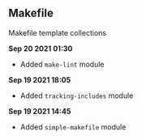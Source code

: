 ## Makefile
Makefile template collections

**Sep 20 2021 01:30**
- Added ```make-lint``` module

**Sep 19 2021 18:05**
- Added ```tracking-includes``` module

**Sep 19 2021 14:45**
- Added ```simple-makefile``` module

